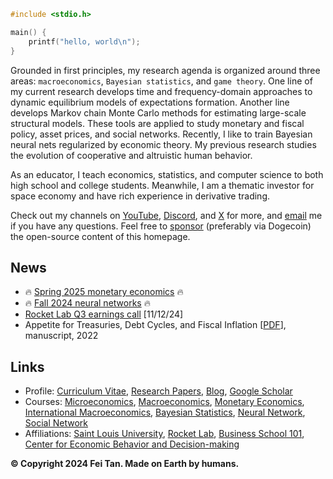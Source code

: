```c
#include <stdio.h>

main() {
    printf("hello, world\n");
}
```

Grounded in first principles, my research agenda is organized around three areas: `macroeconomics`, `Bayesian statistics`, and `game theory`. One line of my current research develops time and frequency-domain approaches to dynamic equilibrium models of expectations formation. Another line develops Markov chain Monte Carlo methods for estimating large-scale structural models. These tools are applied to study monetary and fiscal policy, asset prices, and social networks. Recently, I like to train Bayesian neural nets regularized by economic theory. My previous research studies the evolution of cooperative and altruistic human behavior.

As an educator, I teach economics, statistics, and computer science to both high school and college students. Meanwhile, I am a thematic investor for space economy and have rich experience in derivative trading.

Check out my channels on [YouTube](https://www.youtube.com/@econdojo), [Discord](https://discord.gg/SsrNPEeP2P), and [X](https://x.com/econdojo) for more, and [email](mailto:econdojo@gmail.com) me if you have any questions. Feel free to [sponsor](/sponsor.jpg) (preferably via Dogecoin) the open-source content of this homepage.

## News

* 🔥 [Spring 2025 monetary economics](https://github.com/econdojo/money-econ) 🔥
* 🔥 [Fall 2024 neural networks](https://github.com/econdojo/intro-nn) 🔥
* [Rocket Lab Q3 earnings call](https://s28.q4cdn.com/737637457/files/doc_financials/2024/q3/FINAL_Q3-2024-Earnings-Presentation.pdf) [11/12/24]
* Appetite for Treasuries, Debt Cycles, and Fiscal Inflation [[PDF](https://github.com/econdojo/papers/blob/main/pdf/BinUtil.pdf)], manuscript, 2022

## Links

* Profile: [Curriculum Vitae](https://github.com/econdojo/econdojo/blob/main/Vitae.pdf), [Research Papers](https://github.com/econdojo/papers), [Blog](https://github.com/econdojo/blog), [Google Scholar](https://scholar.google.com/citations?hl=en&user=F49yJ3UAAAAJ)
* Courses: [Microeconomics](https://github.com/econdojo/micro-econ), [Macroeconomics](https://github.com/econdojo/macro-econ), [Monetary Economics](https://github.com/econdojo/money-econ), [International Macroeconomics](https://github.com/econdojo/intl-macro), [Bayesian Statistics](https://github.com/econdojo/bayes-stat), [Neural Network](https://github.com/econdojo/neural-net), [Social Network](https://github.com/econdojo/social-net)
* Affiliations: [Saint Louis University](https://twitter.com/SLU_Official), [Rocket Lab](https://www.rocketlabusa.com), [Business School 101](https://www.youtube.com/@BusinessSchool101), [Center for Economic Behavior and Decision-making](https://cebd.zufe.edu.cn)

**&copy; Copyright 2024 Fei Tan. Made on Earth by humans.**
